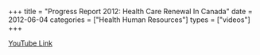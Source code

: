 +++
title = "Progress Report 2012: Health Care Renewal In Canada"
date = 2012-06-04
categories = ["Health Human Resources"]
types = ["videos"]
+++

[YouTube Link](https://www.youtube.com/watch?v=UvV1-wDTzNg)
